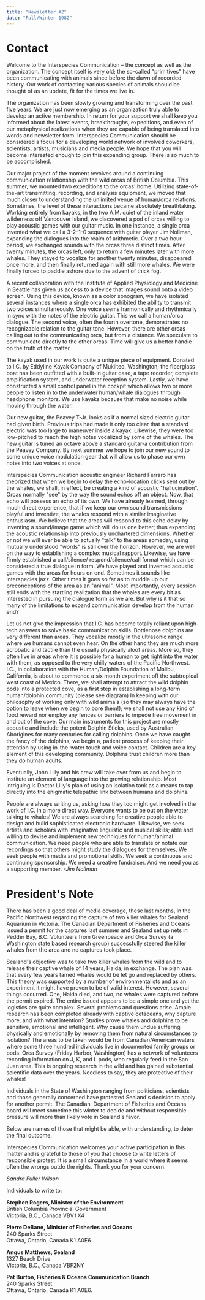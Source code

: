 ```yaml
---
title: "Newsletter #2"
date: "Fall/Winter 1982"
---
```


# Contact

Welcome to the Interspecies Communication – the concept as well as the organization. The concept itself is very old; the so-called "primitives" have been communicating with animals since before the dawn of recorded history. Our work of contacting various species of animals should be thought of as an update, fit for the times we live in.
 
The organization has been slowly growing and transforming over the past five years. We are just now emerging as an organization truly able to develop an active membership. In return for your support we shall keep you informed about the latest events, breakthroughs, expeditions, and even of our metaphysical realizations when they are capable of being translated into words and newsletter form. Interspecies Communication should be considered a focus for a developing world network of involved coworkers, scientists, artists, musicians and media people. We hope that you will become interested enough to join this expanding group. There is so much to be accomplished. 

Our major project of the moment revolves around a continuing communication relationship with the wild orcas of British Columbia. This summer, we mounted two expeditions to the orcas' home. Utilizing state-of-the-art transmitting, recording, and analysis equipment, we moved that much closer to understanding the unlimited venue of human/orca relations. Sometimes, the level of these interactions became absolutely breathtaking. Working entirely from kayaks, in the two A.M. quiet of the inland water wilderness off Vancouver Island, we discovered a pod of orcas willing to play acoustic games with our guitar music. In one instance, a single orca invented what we 
call a 3-2-1-0 sequence with guitar player Jim Nollman, expanding the dialogues into the realm of arithmetic. Over a two hour period, we exchanged sounds with the orcas three distinct times. After twenty minutes, the orcas left, only to return a few minutes later with more whales. They stayed to vocalize for another twenty minutes, disappeared once more, and then finally returned again with still more whales. We were finally forced to paddle ashore due to the advent of thick fog. 

A recent collaboration with the Institute of Applied Physiology and Medicine in Seattle has given us access to a device that images sound onto a video screen. Using this device, known as a color sonogram, we have isolated several instances where a single orca has exhibited the ability to transmit two voices simultaneously. One voice seems harmonically and rhythmically in sync with the notes of the electric guitar. This we call a human/orca dialogue. The second voice, often the fourth overtone, demonstrates no recognizable relation to the guitar tone. However, there are other orcas calling out to the communicating orca, but from a distance. We speculate to communicate  directly to the other orcas. Time will give us a better handle on the truth of the matter.

The kayak used in our work is quite a unique piece of equipment. Donated to I.C. by Eddyline Kayak Company of Mukilteo, Washington; the fiberglass boat has been outfitted with a built-in guitar case, a tape recorder, complete amplification system, and underwater reception system. Lastly, we have constructed a small control panel in the cockpit which allows two or more people to listen in to the underwater human/whale dialogues through headphone monitors. We use kayaks because that make no noise while moving through the water.

Our new guitar, the Peavey T-Jr. looks as if a normal sized electric guitar had given birth. Previous trips had made it only too clear that a standard electric was too large to maneuver inside a kayak. Likewise, they were too low-pitched to reach the high notes vocalized by some of the whales. The new guitar is tuned an octave above a standard guitar-a contribution from the Peavey Company. By next summer we hope to join our new sound to some unique voice modulation gear that will allow us to phase our own notes into two voices at once.

<!-- <div class="newsletter-image">
<img src="https://res.cloudinary.com/dzxk4xfee/image/upload/v1751992275/IN0001-1_uzfsby.png" alt='Drawing.'/>
</div> -->

Interspecies Communication acoustic engineer Richard Ferraro has theorized that when we begin to delay the echo-location clicks sent out by the whales, we shall, in effect, be creating a kind of acoustic "hallucination". Orcas normally "see" by the way the sound echos off an object. Now, that echo will possess an echo of its own. We have already learned, through much direct experience, that if we keep our own sound transmissions playful and inventive, the whales respond with a similar imaginative enthusiasm. We believe that the areas will respond to this echo delay by inventing a sound/image game which will do us one better; thus expanding the acoustic relationship into previously unchartered dimensions. Whether or not we will ever be able to actually "talk" to the areas someday, using mutually understood "words" is still over the horizon. However, we are well on the way to establishing a complex musical rapport. Likewise, we have firmly established a call/silence/ respond/silence/call format which can be considered a true dialogue in form. We have played and invented acoustic games with the areas for hours on end. Sometimes it sounds like interspecies jazz. Other times it goes so far as to muddle up our preconceptions of the area as an "animal". Most importantly, every session still ends with the startling realization that the whales are every bit as interested in pursuing the dialogue form as we are. But why is it that so many of the limitations to expand communication develop from the human end? 

Let us not give the impression that I.C. has become totally reliant upon high-tech answers to solve basic communication skills. Bottlenose dolphins are very different than areas. They vocalize mostly in the ultrasonic range where we humans cannot even hear. On the other hand they are much more acrobatic and tactile than the usually physically aloof areas. More so, they often live in areas where it is possible for a human to get right into the water with them, as opposed to the very chilly waters of the Pacific Northwest. I.C., in collaboration with the Human/Dolphin Foundation of Malibu, California, is about to commence a six month experiment off the subtropical west coast of Mexico. There, we shall attempt to attract the wild dolphin pods into a protected cove, as a first step in establishing a long-term human/dolphin community (please see diagram) In keeping with our philosophy of working only with wild animals (so they may always have the option to leave when we begin to bore them!); we shall not use any kind of food reward nor employ any fences or barriers to impede free movement in and out of the cove. Our main instruments for this project are mostly acoustic and include the potent Dolphin Sticks, used by Australian Aborigines for many centuries for calling dolphins. Once we have caught the fancy of the dolphins, we begin a, patient process of keeping their attention by using in-the-water touch and voice contact. Children are a key element of this developing community. Dolphins trust children more than they do human adults.
 
Eventually, John Lilly and his crew will take over from us and begin to institute an element of language into the growing relationship. Most intriguing is Doctor Lilly's plan of using an isolation tank as a means to tap directly into the enigmatic telepathic link between humans and dolphins. 

People are always writing us, asking how they too might get involved in the work of I.C. in a more direct way. Everyone wants to be out on the water talking to whales! We are always searching for creative people able to design and build sophisticated electronic hardware. Likewise, we seek artists and scholars with imaginative linguistic and musical skills; able and willing to devise and implement new techniques for human/animal communication. We need people who are able to translate or notate our recordings so that others might study the dialogues for themselves, We seek people with media and promotional skills. 
We seek a continuous and continuing sponsorship. We need a creative fundraiser. And we need you as a supporting member. 
_-Jim Nollman_ 

# President's Note

There has been a good deal of media coverage, these last months, in the Pacific Northwest regarding the capture of two killer whales for Sealand Aquarium in Victoria. The Canadian Department of Fisheries and Oceans issued a permit for the captures last summer and Sealand set up nets in Pedder Bay, B.C. Volunteers from Greenpeace and Orca Survey (a Washington state based research group) successfully steered the killer whales from the area and no captures took place.
 
Sealand's objective was to take two killer whales from the wild and to release their captive whale of 14 years, Haida, in exchange. The plan was that every few years tamed whales would be let go and replaced by others. This theory was supported by a number of environmentalists and as an experiment it might have proven to be of valid interest. However, several things occurred. One, Haida died, and two, no whales were captured before the permit expired. The entire issued appears to be a simple one and yet the logistics are quite complex. Several problems and questions arise. Ample research has been completed already with captive cetaceans, why capture more; and with what intention? Studies prove whales and dolphins to be sensitive, emotional and intelligent. Why cause them undue suffering physically and emotionally by removing them from natural circumstances to isolation? The areas to be taken would be from Canadian/American waters where some three hundred individuals live in documented family groups or pods. Orca Survey (Friday Harbor, Washington) has a network of volunteers recording information on J, K, and L pods, who regularly feed in the San Juan area. This is ongoing research in the wild and has gained substantial scientific data over the years. Needless to say, they are protective of their whales! 

Individuals in the State of Washington ranging from politicians, scientists and those generally concerned have protested Sealand's decision to apply for another permit. The Canadian· Department of Fisheries and Oceans board will meet sometime this 
winter to decide and without responsible pressure will more than likely vote in Sealand's favor. 

Below are names of those that might be able, with understanding, to deter the final outcome.
 
Interspecies Communication welcomes your active participation in this matter and is grateful to those of you that choose to write letters of responsible protest. It is a small circumstance in a world where it seems often the wrongs outdo the rights. Thank you for your concern.

*Sandra Fuller Wilson*

Individuals to write to:

**Stephen Rogers, Minister of the Environment**
<br />British Columbia Provincial Government
<br />Victoria, B.C., Canada VBV1 X4

**Pierre DeBane, Minister of Fisheries and Oceans**
<br />240 Sparks Street
<br />Ottawa, Ontario, Canada K1 A0E6 

**Angus Matthews, Sealand**
<br />1327 Beach Drive
<br />Victoria, B.C., Canada VBF2NY

**Pat Burton, Fisheries & Oceans Communication Branch**
<br />240 Sparks Street
<br />Ottawa, Ontario, Canada K1 A0E6.

<!-- <div class="newsletter-image">
<img src="https://res.cloudinary.com/dzxk4xfee/image/upload/v1751992667/IN0001-2_yn1ofx.png" alt='Drawing.'/>
</div> -->